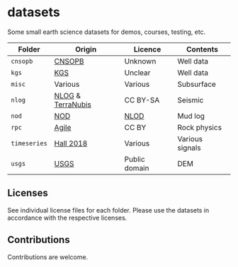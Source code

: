 # datasets

Some small earth science datasets for demos, courses, testing, etc.

| Folder       | Origin | Licence | Contents |
|--------------|--------|---------|----------|
| `cnsopb`     | [CNSOPB](https://www.cnsopb.ns.ca/) | Unknown | Well data |
| `kgs`        | [KGS](https://www.kgs.ku.edu/PRS/petroDB.html) | Unclear | Well data |
| `misc`       | Various | Various | Subsurface |
| `nlog`       | [NLOG](https://www.nlog.nl/en/oil-and-gas) & [TerraNubis](https://terranubis.com/) | CC BY-SA | Seismic |
| `nod`        | [NOD](https://www.sodir.no/) | [NLOD](https://data.norge.no/nlod/en/2.0) | Mud log |
| `rpc`        | [Agile](https://agilescientific.com/blog/2015/10/5/the-rock-property-catalog-again) | CC BY | Rock physics |
| `timeseries` | [Hall 2018](https://doi.org/10.1190/tle37060468.1) | Various | Various signals |
| `usgs`       | [USGS](https://www.usgs.gov/) | Public domain | DEM |


## Licenses

See individual license files for each folder. Please use the datasets in accordance with the respective licenses.


## Contributions

Contributions are welcome.
